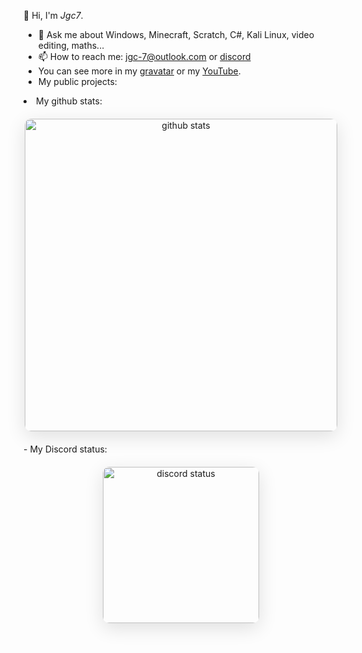 👋 Hi, I'm *Jgc7*.
- 💬 Ask me about Windows, Minecraft, Scratch, C#, Kali Linux, video editing, maths...
- 📫 How to reach me: [jgc-7@outlook.com](mailto:jgc-7@outlook.com) or [discord](http://discord.com/users/889045882874495036)
- You can see more in my [gravatar](https://gravatar.com/jgc9884) or my [YouTube](https://www.youtube.com/channel/UCCfLGV3QvExntjvWGbPjOUQ?sub_confirmation=1).
- My public projects:
<u2 id="repo-list"></ul><script src="./GetReposbyUsername/GetReposbyUsername.js"></script><script>GetReposbyUsername("jgc777", document.getElementById('repo-list'))</script>
- My github stats:
<div align="center"><img  src="https://github-readme-stats.vercel.app/api?username=jgc777&show_icons=true&theme=dark&hide_border=true&bg_color=0D1117&icon_color=58A6FF&rank_icon=github&title_color=58A6FF" width="500px" alt="github stats" style="border-radius: 10px; margin: 20px 0; box-shadow: 0 8px 30px rgba(0, 0, 0, 0.12);"></div>
- My Discord status:
<div align="center"><img  src="https://discord-readme-badge.vercel.app/api?id=889045882874495036" width="250px" alt="discord status" style="border-radius: 10px; margin: 20px 0; box-shadow: 0 8px 30px rgba(0, 0, 0, 0.12);"></div>
